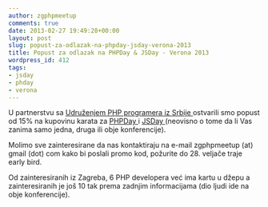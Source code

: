 ```yaml
---
author: zgphpmeetup
comments: true
date: 2013-02-27 19:49:28+00:00
layout: post
slug: popust-za-odlazak-na-phpday-jsday-verona-2013
title: Popust za odlazak na PHPDay & JSDay - Verona 2013
wordpress_id: 412
tags:
- jsday
- phday
- verona
---
```


U partnerstvu sa [ Udruženjem PHP programera iz Srbije ](http://phpsrbija.rs/) ostvarili smo popust od 15% na kupovinu karata za [ PHPDay ](http://2013.phpday.it/) i [ JSDay ](http://2013.jsday.it/) (neovisno o tome da li Vas zanima samo jedna, druga ili obje konferencije).

Molimo sve zainteresirane da nas kontaktiraju na e-mail zgphpmeetup (at) gmail (dot) com kako bi poslali promo kod, požurite do 28. veljače traje early bird.

Od zainteresiranih iz Zagreba, 6 PHP developera već ima kartu u džepu a zainteresiranih je još 10 tak prema zadnjim informacijama (dio ljudi ide na obje konferencije). 
